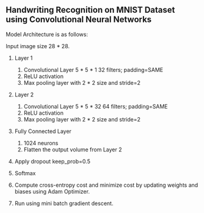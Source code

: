 ## Handwriting Recognition on MNIST Dataset using Convolutional Neural Networks

Model Architecture is as follows:

Input image size 28 * 28.

1. Layer 1
    1. Convolutional Layer 5 * 5 * 1 32 filters; padding=SAME
    2. ReLU activation
    3. Max pooling layer with 2 * 2 size and stride=2
2. Layer 2
    1. Convolutional Layer 5 * 5 * 32 64 filters; padding=SAME
    2. ReLU activation
    3. Max pooling layer with 2 * 2 size and stride=2
3. Fully Connected Layer
    1. 1024 neurons
    2. Flatten the output volume from Layer 2
4. Apply dropout keep_prob=0.5
5. Softmax

6. Compute cross-entropy cost and minimize cost by updating weights and biases using Adam Optimizer.

7. Run using mini batch gradient descent.
    
